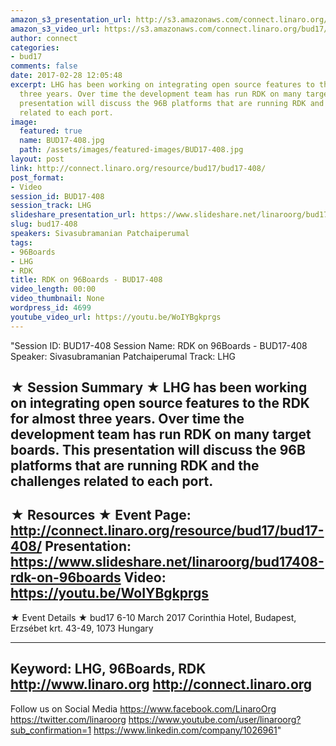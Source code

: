 ```yaml
---
amazon_s3_presentation_url: http://s3.amazonaws.com/connect.linaro.org/bud17/Presentations/BUD17-408%20-%20RDK%20on%2096Boards.pdf
amazon_s3_video_url: https://s3.amazonaws.com/connect.linaro.org/bud17/Videos/Thursday/BUD17-408%20RDK%20on%2096Boards.mp4
author: connect
categories:
- bud17
comments: false
date: 2017-02-28 12:05:48
excerpt: LHG has been working on integrating open source features to the RDK for almost
  three years. Over time the development team has run RDK on many target boards. This
  presentation will discuss the 96B platforms that are running RDK and the challenges
  related to each port.
image:
  featured: true
  name: BUD17-408.jpg
  path: /assets/images/featured-images/BUD17-408.jpg
layout: post
link: http://connect.linaro.org/resource/bud17/bud17-408/
post_format:
- Video
session_id: BUD17-408
session_track: LHG
slideshare_presentation_url: https://www.slideshare.net/linaroorg/bud17408-rdk-on-96boards
slug: bud17-408
speakers: Sivasubramanian Patchaiperumal
tags:
- 96Boards
- LHG
- RDK
title: RDK on 96Boards - BUD17-408
video_length: 00:00
video_thumbnail: None
wordpress_id: 4699
youtube_video_url: https://youtu.be/WoIYBgkprgs
---
```


"Session ID: BUD17-408
Session Name: RDK on 96Boards - BUD17-408
Speaker: Sivasubramanian Patchaiperumal
Track: LHG


★ Session Summary ★
LHG has been working on integrating open source features to the RDK for almost three years. Over time the development team has run RDK on many target boards. This presentation will discuss the 96B platforms that are running RDK and the challenges related to each port.
---------------------------------------------------
★ Resources ★
Event Page: http://connect.linaro.org/resource/bud17/bud17-408/
Presentation: https://www.slideshare.net/linaroorg/bud17408-rdk-on-96boards
Video: https://youtu.be/WoIYBgkprgs
 ---------------------------------------------------

★ Event Details ★
bud17
6-10 March 2017
Corinthia Hotel, Budapest,
Erzsébet krt. 43-49,
1073 Hungary

---------------------------------------------------
Keyword: LHG, 96Boards, RDK
http://www.linaro.org
http://connect.linaro.org
---------------------------------------------------
Follow us on Social Media
https://www.facebook.com/LinaroOrg
https://twitter.com/linaroorg
https://www.youtube.com/user/linaroorg?sub_confirmation=1
https://www.linkedin.com/company/1026961"